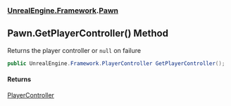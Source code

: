 ### [UnrealEngine.Framework](./UnrealEngine-Framework.md 'UnrealEngine.Framework').[Pawn](./Pawn.md 'UnrealEngine.Framework.Pawn')
## Pawn.GetPlayerController() Method
Returns the player controller or `null` on failure  
```csharp
public UnrealEngine.Framework.PlayerController GetPlayerController();
```
#### Returns
[PlayerController](./PlayerController.md 'UnrealEngine.Framework.PlayerController')  
